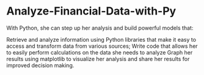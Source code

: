 # Analyze-Financial-Data-with-Py



With Python, she can step up her analysis and build powerful models that:

Retrieve and analyze information using Python libraries that make it easy to access and transform data from various sources;
Write code that allows her to easily perform calculations on the data she needs to analyze
Graph her results using matplotlib to visualize her analysis and share her results for improved decision making.
